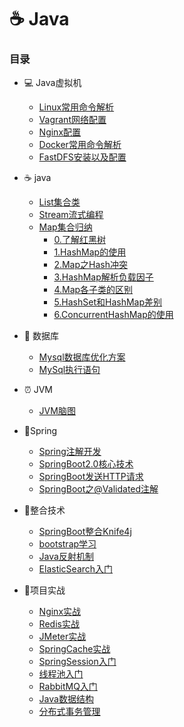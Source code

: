# ☕️ Java

### 目录

- :computer: Java虚拟机
  - [Linux常用命令解析](/notes/1.linux)
  - [Vagrant网络配置](/notes/Vagrant网络配置.md)
  - [Nginx配置](/notes/2.nginx.md)
  - [Docker常用命令解析](/notes/3.docker.md)
  - [FastDFS安装以及配置](/notes/4.fastdfs.md)
- :coffee:  java
  - [List集合类](/notes/1.list-collection.md)
  - [Stream流式编程](/notes/2.java-stream.md)
  - [Map集合归纳](/notes/3.map.md)
    - [0.了解红黑树](/notes/红黑树.md)
    - [1.HashMap的使用](/notes/4.hashmap.md)
    - [2.Map之Hash冲突](/notes/Map之Hash冲突.md)
    - [3.HashMap解析负载因子](/notes/HashMap解析负载因子.md)
    - [4.Map各子类的区别](/notes/HashMap,HashTable,ConcurrentHashMap三者区别.md)
    - [5.HashSet和HashMap差别](/notes/HashSet和HashMap区别.md)
    - [6.ConcurrentHashMap的使用](/notes/ConcurrentHashMap使用.md)
- :floppy_disk: 数据库
  - [Mysql数据库优化方案](/notes/1.SQL查询优化.md)
  - [MySql执行语句](/notes/Mysql执行流程.md)

- :alarm_clock: JVM
  - [JVM脑图](/notes/jvm.md)
- :seedling:Spring
  - [Spring注解开发](/notes/Spring注解开发.md)
  - [SpringBoot2.0核心技术](/notes/SpringBoot2.0核心技术.md)
  - [SpringBoot发送HTTP请求](/notes/SpringBoot发送HTTP请求.md)
  - [SpringBoot之@Validated注解](/notes/SpringBoot之@Validated注解.md)
- :baby_chick:整合技术
  - [SpringBoot整合Knife4j](/notes/Knife4j在线接口调试.md)
  - [bootstrap学习](/notes/bootstrap学习.md)
  - [Java反射机制](/notes/Java反射机制.md)
  - [ElasticSearch入门](/notes/elasticsearch安装使用.md)
- :closed_lock_with_key:项目实战
  - [Nginx实战](/notes/Nginx实战.md)
  - [Redis实战](/notes/Redis实战.md)
  - [JMeter实战](/notes/性能监控与压力测试.md)
  - [SpringCache实战](/notes/SpringCache实战.md)
  - [SpringSession入门](/notes/分布式session解决方案.md)
  - [线程池入门](/notes/异步与线程池.md)
  - [RabbitMQ入门](/notes/SpringBoot整合RabbitMQ.md)
  - [Java数据结构](/notes/Java数据结构.md)
  - [分布式事务管理](/notes/分布式事务管理.md)

